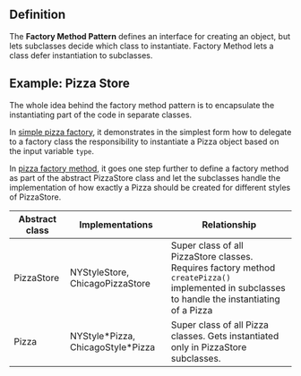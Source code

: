 ## Definition 
The **Factory Method Pattern** defines an interface 
for creating an object, but lets subclasses decide 
which class to instantiate. Factory Method lets a 
class defer instantiation to subclasses. 



## Example: Pizza Store
The whole idea behind the factory method pattern 
is to encapsulate the instantiating part of the 
code in separate classes. 

In [simple pizza factory](../head-first-design-patterns/src/main/java/headfirst/designpatterns/factory/pizzas),
it demonstrates in the simplest form how to delegate 
to a factory class the responsibility to instantiate
a Pizza object based on the input variable `type`. 

In [pizza factory method](../head-first-design-patterns/src/main/java/headfirst/designpatterns/factory/pizzafm),
it goes one step further to define a factory method 
as part of the abstract PizzaStore class and let 
the subclasses handle the implementation of how 
exactly a Pizza should be created for different 
styles of PizzaStore. 

| Abstract class | Implementations | Relationship | 
| -------------- | --------------- | ------------ |
| PizzaStore     | NYStyleStore, ChicagoPizzaStore | Super class of all PizzaStore classes. Requires factory method `createPizza()` implemented in subclasses to handle the instantiating of a Pizza |
| Pizza          | NYStyle\*Pizza, ChicagoStyle\*Pizza | Super class of all Pizza classes. Gets instantiated only in PizzaStore subclasses. |


